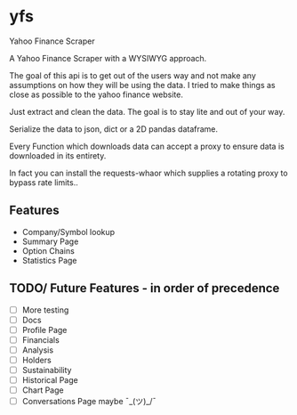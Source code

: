 # yfs
Yahoo Finance Scraper

A Yahoo Finance Scraper with a WYSIWYG approach.

The goal of this api is to get out of the users way and not make any assumptions on how they will be using the data. I tried to make things as close as possible to the yahoo finance website.

Just extract and clean the data. The goal is to stay lite and out of your way.

Serialize the data to json, dict or a 2D pandas dataframe.

Every Function which downloads data can accept a proxy to ensure data is downloaded in its entirety.

In fact you can install the requests-whaor which supplies a rotating proxy to bypass rate limits..

## Features
* Company/Symbol lookup
* Summary Page
* Option Chains
* Statistics Page

## TODO/ Future Features - in order of precedence
* [ ] More testing
* [ ] Docs
* [ ] Profile Page
* [ ] Financials
* [ ] Analysis
* [ ] Holders
* [ ] Sustainability
* [ ] Historical Page
* [ ] Chart Page
* [ ] Conversations Page maybe ¯\_(ツ)_/¯
